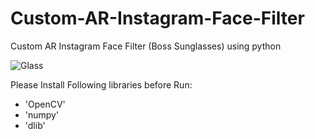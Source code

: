 # Custom-AR-Instagram-Face-Filter
Custom AR Instagram Face Filter (Boss Sunglasses) using python

![Glass](https://user-images.githubusercontent.com/43920667/137794120-1a7a086c-9a18-42e2-8168-96ed81500b41.png)


Please Install Following libraries before Run:
* 'OpenCV'     
* 'numpy'
* 'dlib'
    
    
   

